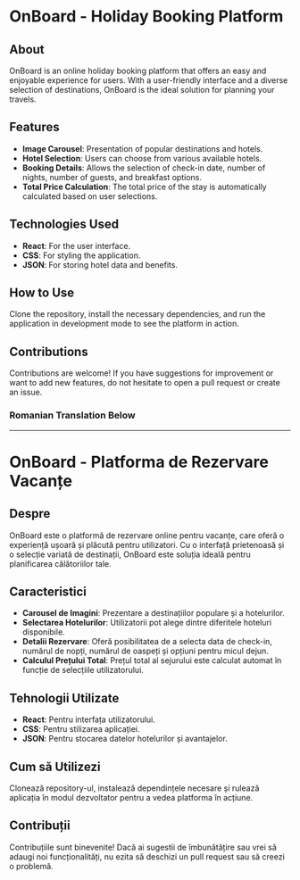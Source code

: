 # OnBoard - Holiday Booking Platform

## About

OnBoard is an online holiday booking platform that offers an easy and enjoyable experience for users. With a user-friendly interface and a diverse selection of destinations, OnBoard is the ideal solution for planning your travels.

## Features

- **Image Carousel**: Presentation of popular destinations and hotels.
- **Hotel Selection**: Users can choose from various available hotels.
- **Booking Details**: Allows the selection of check-in date, number of nights, number of guests, and breakfast options.
- **Total Price Calculation**: The total price of the stay is automatically calculated based on user selections.

## Technologies Used

- **React**: For the user interface.
- **CSS**: For styling the application.
- **JSON**: For storing hotel data and benefits.

## How to Use

Clone the repository, install the necessary dependencies, and run the application in development mode to see the platform in action.

## Contributions

Contributions are welcome! If you have suggestions for improvement or want to add new features, do not hesitate to open a pull request or create an issue.


### Romanian Translation Below
---



# OnBoard - Platforma de Rezervare Vacanțe

## Despre

OnBoard este o platformă de rezervare online pentru vacanțe, care oferă o experiență ușoară și plăcută pentru utilizatori. Cu o interfață prietenoasă și o selecție variată de destinații, OnBoard este soluția ideală pentru planificarea călătoriilor tale.

## Caracteristici

- **Carousel de Imagini**: Prezentare a destinațiilor populare și a hotelurilor.
- **Selectarea Hotelurilor**: Utilizatorii pot alege dintre diferitele hoteluri disponibile.
- **Detalii Rezervare**: Oferă posibilitatea de a selecta data de check-in, numărul de nopți, numărul de oaspeți și opțiuni pentru micul dejun.
- **Calculul Prețului Total**: Prețul total al sejurului este calculat automat în funcție de selecțiile utilizatorului.

## Tehnologii Utilizate

- **React**: Pentru interfața utilizatorului.
- **CSS**: Pentru stilizarea aplicației.
- **JSON**: Pentru stocarea datelor hotelurilor și avantajelor.

## Cum să Utilizezi

Clonează repository-ul, instalează dependințele necesare și rulează aplicația în modul dezvoltator pentru a vedea platforma în acțiune.

## Contribuții

Contribuțiile sunt binevenite! Dacă ai sugestii de îmbunătățire sau vrei să adaugi noi funcționalități, nu ezita să deschizi un pull request sau să creezi o problemă.

